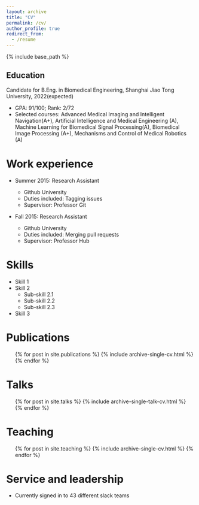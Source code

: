 ```yaml
---
layout: archive
title: "CV"
permalink: /cv/
author_profile: true
redirect_from:
  - /resume
---
```


{% include base_path %}

## Education
Candidate for B.Eng. in Biomedical Engineering, Shanghai Jiao Tong University, 2022(expected)
* GPA: 91/100; Rank: 2/72
* Selected courses:  Advanced Medical Imaging and Intelligent Navigation(A+), Artificial Intelligence and Medical Engineering (A), Machine Learning for Biomedical Signal Processing(A), Biomedical Image Processing (A+), Mechanisms and Control of Medical Robotics (A)

Work experience
======
* Summer 2015: Research Assistant
  * Github University
  * Duties included: Tagging issues
  * Supervisor: Professor Git

* Fall 2015: Research Assistant
  * Github University
  * Duties included: Merging pull requests
  * Supervisor: Professor Hub
  
Skills
======
* Skill 1
* Skill 2
  * Sub-skill 2.1
  * Sub-skill 2.2
  * Sub-skill 2.3
* Skill 3

Publications
======
  <ul>{% for post in site.publications %}
    {% include archive-single-cv.html %}
  {% endfor %}</ul>
  
Talks
======
  <ul>{% for post in site.talks %}
    {% include archive-single-talk-cv.html %}
  {% endfor %}</ul>
  
Teaching
======
  <ul>{% for post in site.teaching %}
    {% include archive-single-cv.html %}
  {% endfor %}</ul>
  
Service and leadership
======
* Currently signed in to 43 different slack teams

